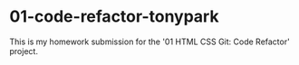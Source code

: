 # 01-code-refactor-tonypark
This is my homework submission for the '01 HTML CSS Git: Code Refactor' project. 
